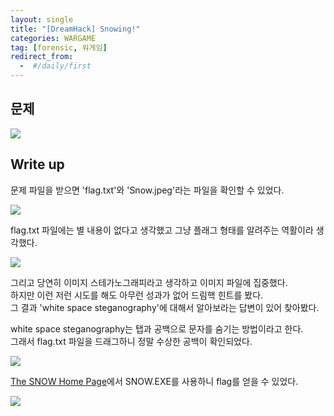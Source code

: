 ```yaml
---
layout: single
title: "[DreamHack] Snowing!"
categories: WARGAME
tag: [forensic, 워게임]
redirect_from:
  -  #/daily/first
---
```


## 문제

![]({{site.url}}/images/2024-04-25-forchall2-images/problem.png)

## Write up

문제 파일을 받으면 'flag.txt'와 'Snow.jpeg'라는 파일을 확인할 수 있었다.

![]({{site.url}}/images/2024-04-25-forchall2-images/file.png)

flag.txt 파일에는 별 내용이 없다고 생각했고 그냥 플래그 형태를 알려주는 역활이라 생각했다.

![]({{site.url}}/images/2024-04-25-forchall2-images/solve1.png)

그리고 당연히 이미지 스테가노그래피라고 생각하고 이미지 파일에 집중했다.  
하지만 이런 저런 시도를 해도 아무런 성과가 없어 드림핵 힌트를 봤다.  
그 결과 'white space steganography'에 대해서 알아보라는 답변이 있어 찾아봤다.

white space steganography는 탭과 공백으로 문자를 숨기는 방법이라고 한다.  
그래서 flag.txt 파일을 드래그하니 정말 수상한 공백이 확인되었다.

![]({{site.url}}/images/2024-04-25-forchall2-images/solve2.png)

[The SNOW Home Page](https://darkside.com.au/snow/)에서 SNOW.EXE를 사용하니 flag를 얻을 수 있었다.

![]({{site.url}}/images/2024-04-25-forchall2-images/solve3.png)
